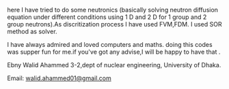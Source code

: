 here I have tried to do some neutronics (basically solving neutron diffusion equation under different conditions
using 1 D and 2 D  for 1 group and 2 group neutrons).As discritization process I have used FVM,FDM.
I used SOR method as solver.


I have always admired and loved computers and maths.
doing this codes was supper fun for me.if you've got any advise,I will be happy to have that .

Ebny Walid Ahammed 
3-2,dept of nuclear engineering,
University of Dhaka.

Email: walid.ahammed01@gmail.com
